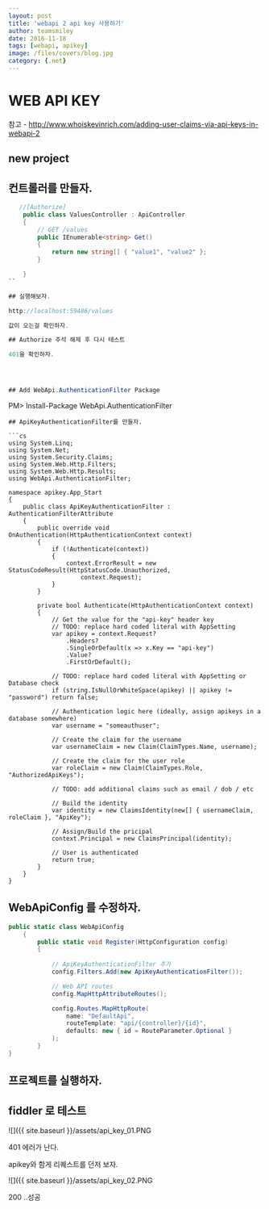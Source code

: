 ```yaml
---
layout: post
title: 'webapi 2 api key 사용하기' 
author: teamsmiley 
date: 2016-11-18
tags: [webapi, apikey]
image: /files/covers/blog.jpg
category: {.net}
---
```


# WEB API KEY

참고 - http://www.whoiskevinrich.com/adding-user-claims-via-api-keys-in-webapi-2

## new project

## 컨트롤러를 만들자. 

```cs
   //[Authorize]
    public class ValuesController : ApiController
    {
        // GET /values
        public IEnumerable<string> Get()
        {
            return new string[] { "value1", "value2" };
        }

    }
``

## 실행해보자. 

http://localhost:59486/values

값이 오는걸 확인하자. 

## Authorize 주석 해제 후 다시 테스트 

401을 확인하자. 




## Add WebApi.AuthenticationFilter Package

```
PM> Install-Package WebApi.AuthenticationFilter
```
## ApiKeyAuthenticationFilter를 만들자. 

```cs
using System.Linq;
using System.Net;
using System.Security.Claims;
using System.Web.Http.Filters;
using System.Web.Http.Results;
using WebApi.AuthenticationFilter;

namespace apikey.App_Start
{
    public class ApiKeyAuthenticationFilter : AuthenticationFilterAttribute
    {
        public override void OnAuthentication(HttpAuthenticationContext context)
        {
            if (!Authenticate(context))
            {
                context.ErrorResult = new StatusCodeResult(HttpStatusCode.Unauthorized,
                    context.Request);
            }
        }

        private bool Authenticate(HttpAuthenticationContext context)
        {
            // Get the value for the "api-key" header key
            // TODO: replace hard coded literal with AppSetting
            var apikey = context.Request?
                .Headers?
                .SingleOrDefault(x => x.Key == "api-key")
                .Value?
                .FirstOrDefault();

            // TODO: replace hard coded literal with AppSetting or Database check
            if (string.IsNullOrWhiteSpace(apikey) || apikey != "password") return false;

            // Authentication logic here (ideally, assign apikeys in a database somewhere)
            var username = "someauthuser";

            // Create the claim for the username
            var usernameClaim = new Claim(ClaimTypes.Name, username);

            // Create the claim for the user role
            var roleClaim = new Claim(ClaimTypes.Role, "AuthorizedApiKeys");

            // TODO: add additional claims such as email / dob / etc

            // Build the identity
            var identity = new ClaimsIdentity(new[] { usernameClaim, roleClaim }, "ApiKey");

            // Assign/Build the pricipal
            context.Principal = new ClaimsPrincipal(identity);

            // User is authenticated
            return true;
        }
    }
}
```

## WebApiConfig 를 수정하자.

```cs 
public static class WebApiConfig
    {
        public static void Register(HttpConfiguration config)
        {
   
            // ApiKeyAuthenticationFilter 추가 
            config.Filters.Add(new ApiKeyAuthenticationFilter());

            // Web API routes
            config.MapHttpAttributeRoutes();

            config.Routes.MapHttpRoute(
                name: "DefaultApi",
                routeTemplate: "api/{controller}/{id}",
                defaults: new { id = RouteParameter.Optional }
            );
        }
}
```

## 프로젝트를 실행하자.

## fiddler 로 테스트 

![]({{ site.baseurl }}/assets/api_key_01.PNG

401 에러가 난다. 

apikey와 함게 리퀘스트를 던저 보자. 

![]({{ site.baseurl }}/assets/api_key_02.PNG

200 ..성공 


